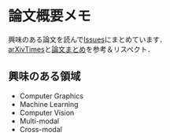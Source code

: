 # 論文概要メモ
興味のある論文を読んで[Issues](https://github.com/Nahuel-Mk2/paper-summary/issues)にまとめています．<br> 
[arXivTimes](https://github.com/arXivTimes/arXivTimes)と[論文まとめ](https://github.com/tkuri/papers)を参考＆リスペクト．<br> 

## 興味のある領域
- Computer Graphics
- Machine Learning
- Computer Vision
- Multi-modal
- Cross-modal
